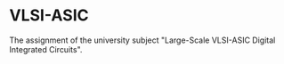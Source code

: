 # VLSI-ASIC
The assignment of the university subject "Large-Scale VLSI-ASIC Digital Integrated Circuits".
